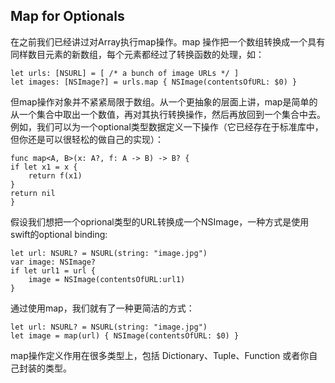 Map for Optionals
----
在之前我们已经讲过对Array执行map操作。map 操作把一个数组转换成一个具有同样数目元素的新数组，每个元素都经过了转换函数的处理，如：

	let urls: [NSURL] = [ /* a bunch of image URLs */ ]
	let images: [NSImage?] = urls.map { NSImage(contentsOfURL: $0) }
	
但map操作对象并不紧紧局限于数组。从一个更抽象的层面上讲，map是简单的从一个集合中取出一个数值，再对其执行转换操作，然后再放回到一个集合中去。例如，我们可以为一个optional类型数据定义一下操作（它已经存在于标准库中，但你还是可以很轻松的做自己的实现）：

	func map<A, B>(x: A?, f: A -> B) -> B? {
    if let x1 = x {
        return f(x1)
    }
    return nil
	}
	
假设我们想把一个oprional类型的URL转换成一个NSImage，一种方式是使用swift的optional binding:
	
	let url: NSURL? = NSURL(string: "image.jpg")
	var image: NSImage?
	if let url1 = url {
    	image = NSImage(contentsOfURL:url1)
	}

通过使用map，我们就有了一种更简洁的方式：

	let url: NSURL? = NSURL(string: "image.jpg")
	let image = map(url) { NSImage(contentsOfURL: $0) }

map操作定义作用在很多类型上，包括 Dictionary、Tuple、Function 或者你自己封装的类型。